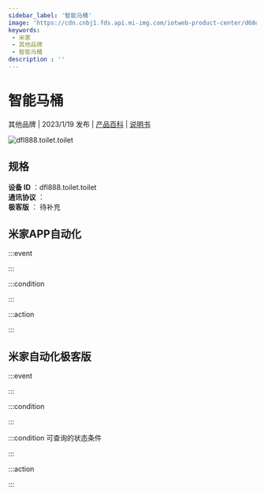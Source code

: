```yaml
---
sidebar_label: '智能马桶'
image: 'https://cdn.cnbj1.fds.api.mi-img.com/iotweb-product-center/d68d2ef167f710c3464904c546af4f8e_1670901887438.png?GalaxyAccessKeyId=AKVGLQWBOVIRQ3XLEW&Expires=9223372036854775807&Signature=VSY6d6sYx0tAaxet/L1bVI2hjak='
keywords: 
 - 米家
 - 其他品牌
 - 智能马桶
description : ''
---
```

# 智能马桶

其他品牌 | 2023/1/19 发布 | [产品百科](https://home.mi.com/webapp/content/baike/product/index.html?model=dfl888.toilet.toilet/) | [说明书](https://home.mi.com/views/introduction.html?model=dfl888.toilet.toilet&region=cn)

![dfl888.toilet.toilet](https://cdn.cnbj1.fds.api.mi-img.com/iotweb-product-center/d68d2ef167f710c3464904c546af4f8e_1670901887438.png?GalaxyAccessKeyId=AKVGLQWBOVIRQ3XLEW&Expires=9223372036854775807&Signature=VSY6d6sYx0tAaxet/L1bVI2hjak=)

## 规格  
> 
**设备 ID** ：dfl888.toilet.toilet  
**通讯协议** ：  
**极客版**  ： 待补充 


## 米家APP自动化  

:::event  

:::

:::condition  

:::

:::action   

:::

## 米家自动化极客版  

:::event  

:::

:::condition  

:::

:::condition 可查询的状态条件  

:::

:::action  

:::

        
